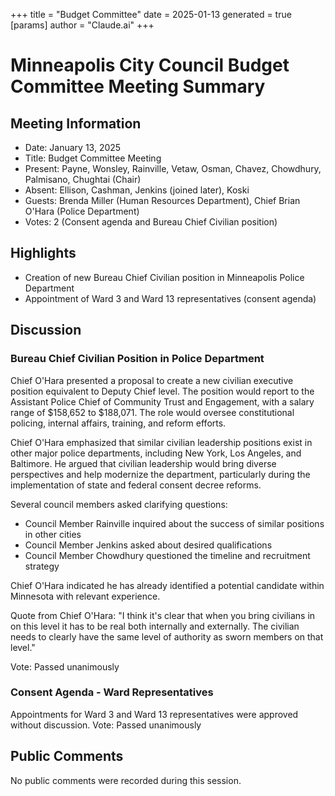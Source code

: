 +++
title = "Budget Committee"
date = 2025-01-13
 generated = true
[params]
  author = "Claude.ai"
+++

# Minneapolis City Council Budget Committee Meeting Summary

## Meeting Information
- Date: January 13, 2025
- Title: Budget Committee Meeting
- Present: Payne, Wonsley, Rainville, Vetaw, Osman, Chavez, Chowdhury, Palmisano, Chughtai (Chair)
- Absent: Ellison, Cashman, Jenkins (joined later), Koski
- Guests: Brenda Miller (Human Resources Department), Chief Brian O'Hara (Police Department)
- Votes: 2 (Consent agenda and Bureau Chief Civilian position)

## Highlights
* Creation of new Bureau Chief Civilian position in Minneapolis Police Department
* Appointment of Ward 3 and Ward 13 representatives (consent agenda)

## Discussion

### Bureau Chief Civilian Position in Police Department
Chief O'Hara presented a proposal to create a new civilian executive position equivalent to Deputy Chief level. The position would report to the Assistant Police Chief of Community Trust and Engagement, with a salary range of $158,652 to $188,071. The role would oversee constitutional policing, internal affairs, training, and reform efforts.

Chief O'Hara emphasized that similar civilian leadership positions exist in other major police departments, including New York, Los Angeles, and Baltimore. He argued that civilian leadership would bring diverse perspectives and help modernize the department, particularly during the implementation of state and federal consent decree reforms.

Several council members asked clarifying questions:
- Council Member Rainville inquired about the success of similar positions in other cities
- Council Member Jenkins asked about desired qualifications
- Council Member Chowdhury questioned the timeline and recruitment strategy

Chief O'Hara indicated he has already identified a potential candidate within Minnesota with relevant experience.

Quote from Chief O'Hara: "I think it's clear that when you bring civilians in on this level it has to be real both internally and externally. The civilian needs to clearly have the same level of authority as sworn members on that level."

Vote: Passed unanimously

### Consent Agenda - Ward Representatives
Appointments for Ward 3 and Ward 13 representatives were approved without discussion.
Vote: Passed unanimously

## Public Comments
No public comments were recorded during this session.
